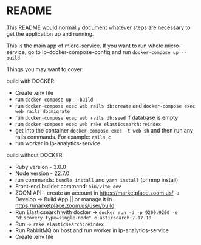# README

This README would normally document whatever steps are necessary to get the
application up and running.

This is the main app of micro-service.
If you want to run whole micro-service, go to lp-docker-compose-config and run `docker-compose up --build`

Things you may want to cover:

build with DOCKER:
* Create .env file
* run `docker-compose up --build`
* run `docker-compose exec web rails db:create` and `docker-compose exec web rails db:migrate`
* run `docker-compose exec web rails db:seed` if database is empty
* run `docker-compose exec web rake elasticsearch:reindex`
* get into the container `docker-compose exec -t web sh` and then run any rails commands. For example: `rails c`
* run worker in lp-analytics-service

build without DOCKER:
* Ruby version - 3.0.0
* Node version - 22.7.0
* run commands: `bundle install` and `yarn install` (or nmp install)
* Front-end builder command: `bin/vite dev`
* ZOOM API - create an account in https://marketplace.zoom.us/ -> Develop -> Build App || or manage it in https://marketplace.zoom.us/user/build
* Run Elasticsearch with docker -> `docker run -d -p 9200:9200 -e "discovery.type=single-node" elasticsearch:7.17.10`
* Run -> `rake elasticsearch:reindex`
* Run RabbitMQ on host and run worker in lp-analytics-service
* Create .env file
